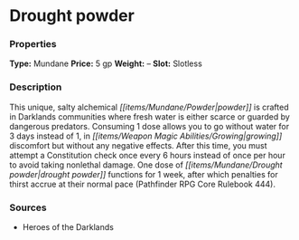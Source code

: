 ﻿---
Title: "Drought powder"
Type: "Mundane"
Price: "5 gp"
Weight: "–"
Slot: "Slotless"
Description: |
  "This unique, salty alchemical powder is crafted in Darklands communities where fresh water is either scarce or guarded by dangerous predators. Consuming 1 dose allows you to go without water for 3 days instead of 1, in growing discomfort but without any negative effects. After this time, you must attempt a Constitution check once every 6 hours instead of once per hour to avoid taking nonlethal damage. One dose of drought powder functions for 1 week, after which penalties for thirst accrue at their normal pace (_Pathfinder RPG Core Rulebook 444_)."
Sources: "['Heroes of the Darklands']"
---

# Drought powder

### Properties

**Type:** Mundane **Price:** 5 gp **Weight:** – **Slot:** Slotless

### Description

This unique, salty alchemical _[[items/Mundane/Powder|powder]]_ is crafted in Darklands communities where fresh water is either scarce or guarded by dangerous predators. Consuming 1 dose allows you to go without water for 3 days instead of 1, in _[[items/Weapon Magic Abilities/Growing|growing]]_ discomfort but without any negative effects. After this time, you must attempt a Constitution check once every 6 hours instead of once per hour to avoid taking nonlethal damage. One dose of _[[items/Mundane/Drought powder|drought powder]]_ functions for 1 week, after which penalties for thirst accrue at their normal pace (Pathfinder RPG Core Rulebook 444).

### Sources

* Heroes of the Darklands